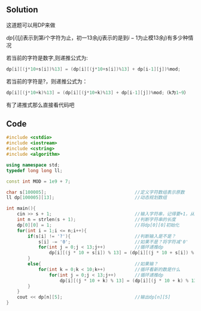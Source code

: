 ## Solution

这道题可以用DP来做

$dp[i][j]$表示到第$i$个字符为止，初一13余$j$($j$表示的是到$i-1$为止模13余$j$)有多少种情况

若当前的字符是数字,则递推公式为:
~~~cpp
dp[i][(j*10+s[i])%13] = (dp[i][(j*10+s[i])%13] + dp[i-1][j])%mod;
~~~
若当前的字符是$?$，则递推公式为：
~~~cpp
dp[i][(j*10+k)%13] = (dp[i][(j*10+k)%13] + dp[i-1][j])%mod;（k为1~9）
~~~
有了递推式那么直接看代码吧

## Code

~~~cpp
#include <cstdio>
#include <iostream>
#include <cstring>
#include <algorithm>

using namespace std;
typedef long long ll;

const int MOD = 1e9 + 7;

char s[100005];									//定义字符数组表示原数
ll dp[100005][13];								//动态规划数组

int main(){					
	cin >> s + 1;								//输入字符串，记得要+1，从s[1]开始输入
	int n = strlen(s + 1);						//判断字符串的长度
	dp[0][0] = 1;								//将dp[0][0]初始化
	for(int i = 1;i <= n;i++){		
		if(s[i] != '?'){						//判断输入是不是？
			s[i] -= '0';						//如果不是？将字符减'0'
			for(int j = 0;j < 13;j++)			//循环递推dp
				dp[i][(j * 10 + s[i]) % 13] = (dp[i][(j * 10 + s[i]) % 13] + dp[i - 1][j]) % MOD;
		}
		else{									//如果输？
			for(int k = 0;k < 10;k++)			//循环看新的数是什么
				for(int j = 0;j < 13;j++)		//循环递推dp
					dp[i][(j * 10 + k) % 13] = (dp[i][(j * 10 + k) % 13] + dp[i - 1][j]) % MOD;
		} 
	}
    cout << dp[n][5];							//输出dp[n][5]
}
~~~